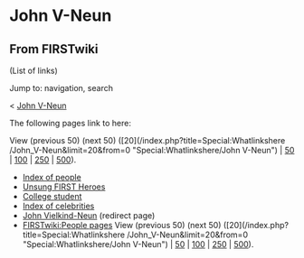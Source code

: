 # John V-Neun

## From FIRSTwiki

(List of links)

Jump to: navigation, search

< [John V-Neun](/index.php?title=John_V-Neun&redirect=no "John V-Neun")

The following pages link to here:

View (previous 50) (next 50) ([20](/index.php?title=Special:Whatlinkshere
/John_V-Neun&limit=20&from=0 "Special:Whatlinkshere/John V-Neun") | [50](/index.php?title=Special:Whatlinkshere/John_V-Neun&limit=50&from=0 "Special:Whatlinkshere/John V-Neun") | [100](/index.php?title=Special:Whatlinkshere/John_V-Neun&limit=100&from=0 "Special:Whatlinkshere/John V-Neun") | [250](/index.php?title=Special:Whatlinkshere/John_V-Neun&limit=250&from=0 "Special:Whatlinkshere/John V-Neun") | [500](/index.php?title=Special:Whatlinkshere/John_V-Neun&limit=500&from=0 "Special:Whatlinkshere/John V-Neun")).

- [Index of people](Index_of_people "Index of people")
- [Unsung FIRST Heroes](Unsung_FIRST_Heroes "Unsung FIRST Heroes")
- [College student](College_student "College student")
- [Index of celebrities](Index_of_celebrities "Index of celebrities")
- [John Vielkind-Neun](/index.php?title=John_Vielkind-Neun&redirect=no "John Vielkind-Neun") (redirect page)
- [FIRSTwiki:People pages](FIRSTwiki:People_pages "FIRSTwiki:People pages") View (previous 50) (next 50) ([20](/index.php?title=Special:Whatlinkshere
  /John_V-Neun&limit=20&from=0 "Special:Whatlinkshere/John V-Neun") | [50](/index.php?title=Special:Whatlinkshere/John_V-Neun&limit=50&from=0 "Special:Whatlinkshere/John V-Neun") | [100](/index.php?title=Special:Whatlinkshere/John_V-Neun&limit=100&from=0 "Special:Whatlinkshere/John V-Neun") | [250](/index.php?title=Special:Whatlinkshere/John_V-Neun&limit=250&from=0 "Special:Whatlinkshere/John V-Neun") | [500](/index.php?title=Special:Whatlinkshere/John_V-Neun&limit=500&from=0 "Special:Whatlinkshere/John V-Neun")).
